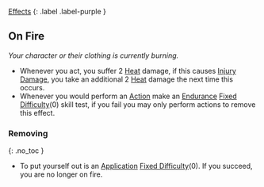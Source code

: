 
[Effects](Game/Core/Effects)
{: .label .label-purple }

## On Fire
*Your character or their clothing is currently burning.* 
* Whenever you act, you suffer 2 [Heat](Game/Core/Injury#Heat) damage, if this causes [Injury Damage](Game/Core/Injury#Injury%20Damage), you take an additional 2 [Heat](Game/Core/Injury#Heat) damage the next time this occurs.
* Whenever you would perform an [Action](Game/Core/Terminology#Action) make an [Endurance](Game/Core/Strength#Endurance) [Fixed Difficulty](Skills#Fixed%20Difficulty)(0) skill test, if you fail you may only perform actions to remove this effect.

### Removing
{: .no_toc }
* To put yourself out is an [Application](Intelligence#Application) [Fixed Difficulty](Skills#Fixed%20Difficulty)(0). If you succeed, you are no longer on fire. 